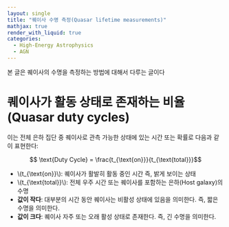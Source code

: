 ```yaml
---
layout: single
title: "퀘이사 수명 측정(Quasar lifetime measurements)"
mathjax: true
render_with_liquid: true
categories:
  - High-Energy Astrophysics
  - AGN
---  
```



본 글은 퀘이사의 수명을 측정하는 방법에 대해서 다루는 글이다
<br>

# 퀘이사가 활동 상태로 존재하는 비율(Quasar duty cycles)
이는 전체 은하 집단 중 퀘이사로 관측 가능한 상태에 있는 시간 또는 확률로 다음과 같이 표현한다:

$$ \text{Duty Cycle} = \frac{t_{\text{on}}}{t_{\text{total}}}$$

- \\(t_{\text{on}}\\): 퀘이사가 활발히 활동 중인 시간 즉, 밝게 보이는 상태
- \\(t_{\text{total}}\\): 전체 우주 시간 또는 퀘이사를 포함하는 은하(Host galaxy)의 수명
- **값이 작다**: 대부분의 시간 동안 퀘이사는 비활성 상태에 있음을 의미한다. 즉, 짧은 수명을 의미한다.
- **값이 크다**: 퀘이사 자주 또는 오래 활성 상태로 존재한다. 즉, 긴 수명을 의미한다. 